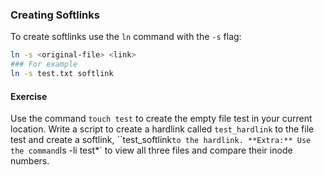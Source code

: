 ### Creating Softlinks
To create softlinks use the `ln` command with the `-s` flag:

~~~~~bash
ln -s <original-file> <link>
### For example
ln -s test.txt softlink
~~~~~

#### Exercise
Use the command `touch test` to create the empty file test in your current location. 
Write a script to create a hardlink called `test_hardlink` to the file test and create a softlink, ``test_softlink` to the hardlink.
**Extra:** Use the command `ls -li test*` to view all three files and compare their inode numbers. 